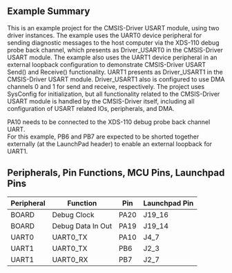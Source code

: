 ## Example Summary

This is an example project for the CMSIS-Driver USART module, using two 
driver instances.  The example uses the UART0 device peripheral for sending 
diagnostic messages to the host computer via the XDS-110 debug probe back
channel, which presents as Driver_USART0 in the CMSIS-Driver USART module.
The example also uses the UART1 device peripheral in an external loopback
configuration to demonstrate CMSIS-Driver USART Send() and Receive()
functionality.  UART1 presents as Driver_USART1 in the CMSIS-Driver USART
module.  Driver_USART1 also is configured to use DMA channels 0 and 1
for send and receive, respectively.
The project uses SysConfig for initialization, but all functionality related
to the CMSIS-Driver USART module is handled by the CMSIS-Driver itself,
including all configuration of USART related IOs, peripherals, and DMA.

PA10 needs to be connected to the XDS-110 debug probe back channel UART.  
For this example, PB6 and PB7 are expected to be shorted together externally (at the 
LaunchPad header) to enable an external loopback for UART1.

## Peripherals, Pin Functions, MCU Pins, Launchpad Pins
| Peripheral | Function | Pin | Launchpad Pin |
| --- | --- | --- | --- |
| BOARD | Debug Clock | PA20 | J19_16 |
| BOARD | Debug Data In Out | PA19 | J19_14 |
| UART0 | UART0_TX | PA10 | J4_7 |
| UART1 | UART0_TX | PB6  | J2_3 |
| UART1 | UART0_RX | PB7  | J2_7 |
